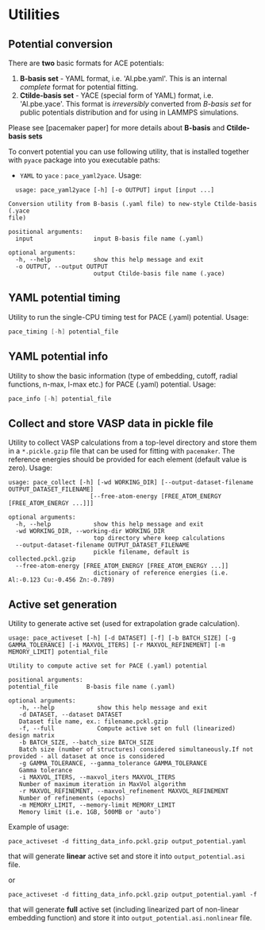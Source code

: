 # Utilities

## Potential conversion

There are **two** basic formats for ACE potentials:

1. **B-basis set** - YAML format, i.e. 'Al.pbe.yaml'. This is an internal *complete* format for potential fitting.
2. **Ctilde-basis set** - YACE (special form of YAML) format, i.e. 'Al.pbe.yace'. This format is *irreversibly* converted from *B-basis set* for
   public potentials distribution and for using in LAMMPS simulations.

Please see [pacemaker paper] for more details about **B-basis** and **Ctilde-basis sets**

To convert potential you can use following utility, that is installed together with `pyace` package into you executable paths:
* `YAML` to `yace` : `pace_yaml2yace`. Usage:
```
  usage: pace_yaml2yace [-h] [-o OUTPUT] input [input ...]

Conversion utility from B-basis (.yaml file) to new-style Ctilde-basis (.yace
file)

positional arguments:
  input                 input B-basis file name (.yaml)

optional arguments:
  -h, --help            show this help message and exit
  -o OUTPUT, --output OUTPUT
                        output Ctilde-basis file name (.yace)

```

## YAML potential timing

Utility to run the single-CPU timing test for PACE (.yaml) potential.
Usage:
```c
pace_timing [-h] potential_file
```

## YAML potential info

Utility to show the basic information (type of embedding, cutoff, radial functions, n-max, l-max etc.) for PACE (.yaml) potential.
Usage:
```c
pace_info [-h] potential_file
```

## Collect and store VASP data in pickle file

Utility to collect VASP calculations from a top-level directory and store them in a `*.pickle.gzip` file that can be used for fitting with `pacemaker`. 
The reference energies should be provided for each element (default value is zero). Usage: 

```
usage: pace_collect [-h] [-wd WORKING_DIR] [--output-dataset-filename OUTPUT_DATASET_FILENAME]
                       [--free-atom-energy [FREE_ATOM_ENERGY [FREE_ATOM_ENERGY ...]]]

optional arguments:
  -h, --help            show this help message and exit
  -wd WORKING_DIR, --working-dir WORKING_DIR
                        top directory where keep calculations
  --output-dataset-filename OUTPUT_DATASET_FILENAME
                        pickle filename, default is collected.pckl.gzip
  --free-atom-energy [FREE_ATOM_ENERGY [FREE_ATOM_ENERGY ...]]
                        dictionary of reference energies (i.e. Al:-0.123 Cu:-0.456 Zn:-0.789)
```
## Active set generation

Utility to generate active set (used for extrapolation grade calculation).

```
usage: pace_activeset [-h] [-d DATASET] [-f] [-b BATCH_SIZE] [-g GAMMA_TOLERANCE] [-i MAXVOL_ITERS] [-r MAXVOL_REFINEMENT] [-m MEMORY_LIMIT] potential_file

Utility to compute active set for PACE (.yaml) potential

positional arguments:
potential_file        B-basis file name (.yaml)

optional arguments:
   -h, --help            show this help message and exit
   -d DATASET, --dataset DATASET
   Dataset file name, ex.: filename.pckl.gzip
   -f, --full            Compute active set on full (linearized) design matrix
   -b BATCH_SIZE, --batch_size BATCH_SIZE
   Batch size (number of structures) considered simultaneously.If not provided - all dataset at once is considered
   -g GAMMA_TOLERANCE, --gamma_tolerance GAMMA_TOLERANCE
   Gamma tolerance
   -i MAXVOL_ITERS, --maxvol_iters MAXVOL_ITERS
   Number of maximum iteration in MaxVol algorithm
   -r MAXVOL_REFINEMENT, --maxvol_refinement MAXVOL_REFINEMENT
   Number of refinements (epochs)
   -m MEMORY_LIMIT, --memory-limit MEMORY_LIMIT
   Memory limit (i.e. 1GB, 500MB or 'auto')
```

Example of usage:

```
pace_activeset -d fitting_data_info.pckl.gzip output_potential.yaml
```
that will generate **linear** active set and store it into `output_potential.asi` file.

or

```
pace_activeset -d fitting_data_info.pckl.gzip output_potential.yaml -f
```
that will generate **full** active set (including linearized part of non-linear embedding function)
and store it into `output_potential.asi.nonlinear` file.